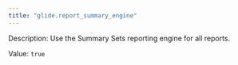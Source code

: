 ```yaml
---
title: "glide.report_summary_engine"
---
```


Description: Use the Summary Sets reporting engine for all reports.

Value: `true`